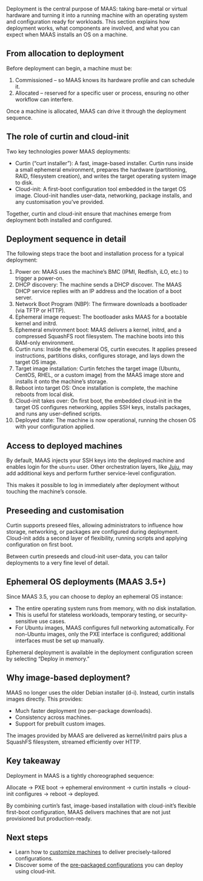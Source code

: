 Deployment is the central purpose of MAAS: taking bare-metal or virtual hardware and turning it into a running machine with an operating system and configuration ready for workloads. This section explains how deployment works, what components are involved, and what you can expect when MAAS installs an OS on a machine.


## From allocation to deployment

Before deployment can begin, a machine must be:

1. Commissioned – so MAAS knows its hardware profile and can schedule it.
2. Allocated – reserved for a specific user or process, ensuring no other workflow can interfere.

Once a machine is allocated, MAAS can drive it through the deployment sequence.


## The role of curtin and cloud-init

Two key technologies power MAAS deployments:

- Curtin (“curt installer”): A fast, image-based installer. Curtin runs inside a small ephemeral environment, prepares the hardware (partitioning, RAID, filesystem creation), and writes the target operating system image to disk.
- Cloud-init: A first-boot configuration tool embedded in the target OS image. Cloud-init handles user-data, networking, package installs, and any customisation you’ve provided.

Together, curtin and cloud-init ensure that machines emerge from deployment both installed and configured.


## Deployment sequence in detail

The following steps trace the boot and installation process for a typical deployment:

1. Power on: MAAS uses the machine’s BMC (IPMI, Redfish, iLO, etc.) to trigger a power-on.
2. DHCP discovery: The machine sends a DHCP discover. The MAAS DHCP service replies with an IP address and the location of a boot server.
3. Network Boot Program (NBP): The firmware downloads a bootloader (via TFTP or HTTP).
4. Ephemeral image request: The bootloader asks MAAS for a bootable kernel and initrd.
5. Ephemeral environment boot: MAAS delivers a kernel, initrd, and a compressed SquashFS root filesystem. The machine boots into this RAM-only environment.
6. Curtin runs: Inside the ephemeral OS, curtin executes. It applies preseed instructions, partitions disks, configures storage, and lays down the target OS image.
7. Target image installation: Curtin fetches the target image (Ubuntu, CentOS, RHEL, or a custom image) from the MAAS image store and installs it onto the machine’s storage.
8. Reboot into target OS: Once installation is complete, the machine reboots from local disk.
9. Cloud-init takes over: On first boot, the embedded cloud-init in the target OS configures networking, applies SSH keys, installs packages, and runs any user-defined scripts.
10. Deployed state: The machine is now operational, running the chosen OS with your configuration applied.


## Access to deployed machines

By default, MAAS injects your SSH keys into the deployed machine and enables login for the `ubuntu` user. Other orchestration layers, like [Juju](https://juju.is/), may add additional keys and perform further service-level configuration.

This makes it possible to log in immediately after deployment without touching the machine’s console.


## Preseeding and customisation

Curtin supports preseed files, allowing administrators to influence how storage, networking, or packages are configured during deployment. Cloud-init adds a second layer of flexibility, running scripts and applying configuration on first boot.

Between curtin preseeds and cloud-init user-data, you can tailor deployments to a very fine level of detail.


## Ephemeral OS deployments (MAAS 3.5+)

Since MAAS 3.5, you can choose to deploy an ephemeral OS instance:

- The entire operating system runs from memory, with no disk installation.
- This is useful for stateless workloads, temporary testing, or security-sensitive use cases.
- For Ubuntu images, MAAS configures full networking automatically. For non-Ubuntu images, only the PXE interface is configured; additional interfaces must be set up manually.

Ephemeral deployment is available in the deployment configuration screen by selecting “Deploy in memory.”


## Why image-based deployment?

MAAS no longer uses the older Debian installer (d-i). Instead, curtin installs images directly. This provides:

- Much faster deployment (no per-package downloads).
- Consistency across machines.
- Support for prebuilt custom images.

The images provided by MAAS are delivered as kernel/initrd pairs plus a SquashFS filesystem, streamed efficiently over HTTP.


## Key takeaway

Deployment in MAAS is a tightly choreographed sequence:

Allocate → PXE boot → ephemeral environment → curtin installs → cloud-init configures → reboot → deployed.

By combining curtin’s fast, image-based installation with cloud-init’s flexible first-boot configuration, MAAS delivers machines that are not just provisioned but production-ready.

## Next steps

- Learn how to [customize machines](https://canonical.com/maas/docs/about-machine-customization) to deliver precisely-tailored configurations.
- Discover some of the [pre-packaged configurations](https://canonical.com/maas/docs/how-to-use-cloud-init-with-maas) you can deploy using cloud-init.
